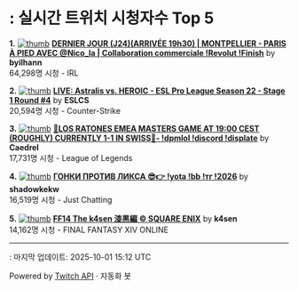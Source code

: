 # : 실시간 트위치 시청자수 Top 5

**1.** [![thumb](https://static-cdn.jtvnw.net/previews-ttv/live_user_byilhann-320x180.jpg)](https://twitch.tv/byilhann)
**[DERNIER JOUR (J24)(ARRIVÉE 19h30) | MONTPELLIER - PARIS À PIED AVEC @Nico_la | Collaboration commerciale !Revolut !Finish](https://twitch.tv/byilhann)** by **byilhann**<br>64,298명 시청  - IRL

**2.** [![thumb](https://static-cdn.jtvnw.net/previews-ttv/live_user_eslcs-320x180.jpg)](https://twitch.tv/ESLCS)
**[LIVE: Astralis vs. HEROIC - ESL Pro League Season 22 - Stage 1 Round #4](https://twitch.tv/ESLCS)** by **ESLCS**<br>20,594명 시청  - Counter-Strike

**3.** [![thumb](https://static-cdn.jtvnw.net/previews-ttv/live_user_caedrel-320x180.jpg)](https://twitch.tv/Caedrel)
**[🔴LOS RATONES EMEA MASTERS GAME AT 19:00 CEST (ROUGHLY) CURRENTLY 1-1 IN SWISS🔴-  !dpmlol !discord !displate](https://twitch.tv/Caedrel)** by **Caedrel**<br>17,731명 시청  - League of Legends

**4.** [![thumb](https://static-cdn.jtvnw.net/previews-ttv/live_user_shadowkekw-320x180.jpg)](https://twitch.tv/shadowkekw)
**[ГОНКИ ПРОТИВ ЛИКСА 😎👉 !yota !bb !тг !2026](https://twitch.tv/shadowkekw)** by **shadowkekw**<br>16,519명 시청  - Just Chatting

**5.** [![thumb](https://static-cdn.jtvnw.net/previews-ttv/live_user_k4sen-320x180.jpg)](https://twitch.tv/k4sen)
**[FF14 The k4sen 漆黒編 © SQUARE ENIX](https://twitch.tv/k4sen)** by **k4sen**<br>14,162명 시청  - FINAL FANTASY XIV ONLINE


---
: 마지막 업데이트: 2025-10-01 15:12 UTC

Powered by [Twitch API](https://dev.twitch.tv/docs/api/reference) · 자동화 봇